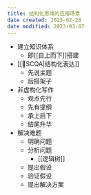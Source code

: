```yaml
---
title: 结构化思维的应用场景
date created: 2023-02-28
date modified: 2023-03-07
---
```

- 建立知识体系
	- 即[[自上而下]]搭建
- [[🔡SCQA|结构化表达]]
	- 先说主题
	- 后搭架子
- 非虚构化写作
	- 观点先行
	- 先有提纲
	- 承上启下
	- 结尾升华
- 解决难题
	- 明确问题
	- 分析问题
		- [[逻辑树]]
	- 提出假设
	- 验证假设
	- 提出解决方案
